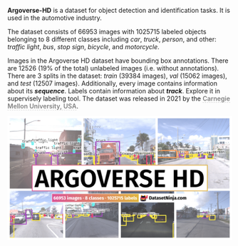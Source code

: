 **Argoverse-HD** is a dataset for object detection and identification tasks. It is used in the automotive industry. 

The dataset consists of 66953 images with 1025715 labeled objects belonging to 8 different classes including *car*, *truck*, *person*, and other: *traffic light*, *bus*, *stop sign*, *bicycle*, and *motorcycle*.

Images in the Argoverse HD dataset have bounding box annotations. There are 12526 (19% of the total) unlabeled images (i.e. without annotations). There are 3 splits in the dataset: *train* (39384 images), *val* (15062 images), and *test* (12507 images). Additionally, every image contains information about its ***sequence***. Labels contain information about ***track***. Explore it in supervisely labeling tool. The dataset was released in 2021 by the <span style="font-weight: 600; color: grey; border-bottom: 1px dashed #d3d3d3;">Carnegie Mellon University, USA</span>.

<img src="https://github.com/dataset-ninja/argoverse-hd/raw/main/visualizations/poster.png">
